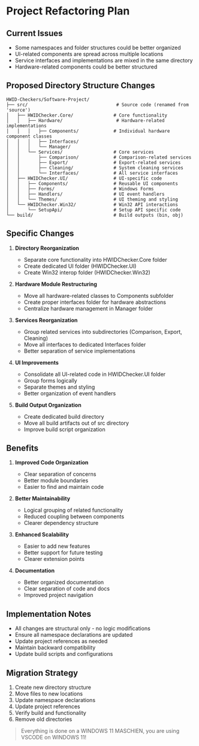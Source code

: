# Project Refactoring Plan

## Current Issues
- Some namespaces and folder structures could be better organized
- UI-related components are spread across multiple locations
- Service interfaces and implementations are mixed in the same directory
- Hardware-related components could be better structured

## Proposed Directory Structure Changes

```
HWID-Checkers/Software-Project/
├── src/                                 # Source code (renamed from 'source')
│   ├── HWIDChecker.Core/               # Core functionality
│   │   ├── Hardware/                    # Hardware-related implementations
│   │   │   ├── Components/             # Individual hardware component classes
│   │   │   ├── Interfaces/            
│   │   │   └── Manager/               
│   │   └── Services/                   # Core services
│   │       ├── Comparison/             # Comparison-related services
│   │       ├── Export/                 # Export-related services
│   │       ├── Cleaning/               # System cleaning services
│   │       └── Interfaces/             # All service interfaces
│   ├── HWIDChecker.UI/                 # UI-specific code
│   │   ├── Components/                 # Reusable UI components
│   │   ├── Forms/                      # Windows Forms
│   │   ├── Handlers/                   # UI event handlers
│   │   └── Themes/                     # UI theming and styling
│   └── HWIDChecker.Win32/              # Win32 API interactions
│       └── SetupApi/                   # Setup API specific code
└── build/                              # Build outputs (bin, obj)
```

## Specific Changes

1. **Directory Reorganization**
   - Separate core functionality into HWIDChecker.Core folder
   - Create dedicated UI folder (HWIDChecker.UI)
   - Create Win32 interop folder (HWIDChecker.Win32)

2. **Hardware Module Restructuring**
   - Move all hardware-related classes to Components subfolder
   - Create proper interfaces folder for hardware abstractions
   - Centralize hardware management in Manager folder

3. **Services Reorganization**
   - Group related services into subdirectories (Comparison, Export, Cleaning)
   - Move all interfaces to dedicated Interfaces folder
   - Better separation of service implementations

4. **UI Improvements**
   - Consolidate all UI-related code in HWIDChecker.UI folder
   - Group forms logically
   - Separate themes and styling
   - Better organization of event handlers

5. **Build Output Organization**
   - Create dedicated build directory
   - Move all build artifacts out of src directory
   - Improve build script organization

## Benefits

1. **Improved Code Organization**
   - Clear separation of concerns
   - Better module boundaries
   - Easier to find and maintain code

2. **Better Maintainability**
   - Logical grouping of related functionality
   - Reduced coupling between components
   - Clearer dependency structure

3. **Enhanced Scalability**
   - Easier to add new features
   - Better support for future testing
   - Clearer extension points

4. **Documentation**
   - Better organized documentation
   - Clear separation of code and docs
   - Improved project navigation

## Implementation Notes

- All changes are structural only - no logic modifications
- Ensure all namespace declarations are updated
- Update project references as needed
- Maintain backward compatibility
- Update build scripts and configurations

## Migration Strategy

1. Create new directory structure
2. Move files to new locations
3. Update namespace declarations
4. Update project references
5. Verify build and functionality
6. Remove old directories

> Everything is done on a WINDOWS 11 MASCHIEN, you are using VSCODE on WINDOWS 11!